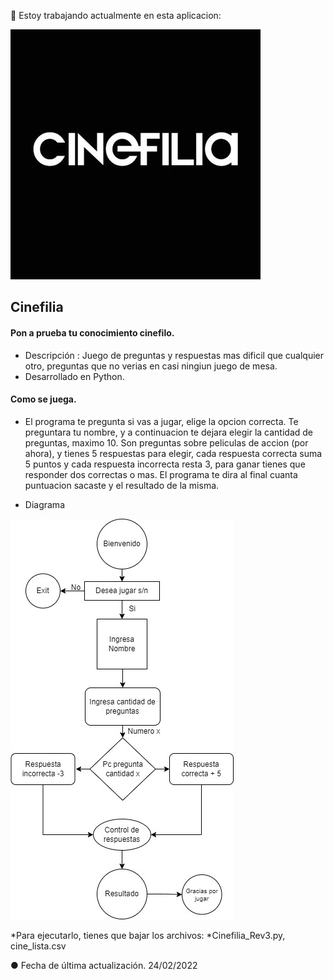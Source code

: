 <!--
**germanamontiel/germanamontiel** is a ✨ _special_ ✨ repository because its `README.md` (this file) appears on your GitHub profile.

Here are some ideas to get you started:

- 🔭 I’m currently working on ...

- 🌱 I’m currently learning ...
- 👯 I’m looking to collaborate on ...
- 🤔 I’m looking for help with ...
- 💬 Ask me about ...
- 📫 How to reach me: ...
- 😄 Pronouns: ...
- ⚡ Fun fact: ...
-->
🔭 Estoy trabajando actualmente en esta aplicacion:

![descripcion](/R27k3WC-_400x400.jpg)



## Cinefilia 

#### Pon a prueba tu conocimiento cinefilo. 

- Descripción : Juego de preguntas y respuestas mas dificil que cualquier otro, preguntas que no verias en casi ningiun juego de mesa. 
- Desarrollado en Python.

#### Como se juega. 

- El programa te pregunta si vas a jugar, elige la opcion correcta. Te preguntara tu nombre, y a continuacion te dejara elegir la cantidad de preguntas, maximo 10. Son preguntas sobre peliculas de accion (por ahora), y tienes 5 respuestas para elegir, cada respuesta correcta suma 5 puntos y cada respuesta incorrecta resta 3, para ganar tienes que responder dos correctas o mas. El programa te dira al final cuanta puntuacion sacaste y el resultado de la misma. 

- Diagrama

![descripcion](/trivia_rev3.jpg)

*Para ejecutarlo, tienes que bajar los archivos: 
  *Cinefilia_Rev3.py, cine_lista.csv 
    

● Fecha de última actualización. 24/02/2022
